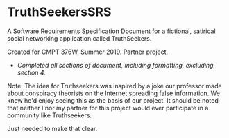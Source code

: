 # TruthSeekersSRS
A Software Requirements Specification Document for a fictional, satirical social networking application called TruthSeekers.  

Created for CMPT 376W, Summer 2019. Partner project.

* _Completed all sections of document, including formatting, excluding section 4._

Note: The idea for Truthseekers was inspired by a joke our professor made about conspiracy theorists on the Internet spreading false information. We knew he'd enjoy seeing this as the basis of our project. It should be noted that neither I nor my partner for this project would ever participate in a community like Truthseekers.

Just needed to make that clear.
